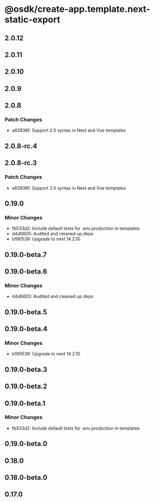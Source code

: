 # @osdk/create-app.template.next-static-export

## 2.0.12

## 2.0.11

## 2.0.10

## 2.0.9

## 2.0.8

### Patch Changes

- a83938f: Support 2.0 syntax in Next and Vue templates

## 2.0.8-rc.4

## 2.0.8-rc.3

### Patch Changes

- a83938f: Support 2.0 syntax in Next and Vue templates

## 0.19.0

### Minor Changes

- fb533d2: Include default tests for .env.production in templates
- d4d6605: Audited and cleaned up deps
- b190539: Upgrade to next 14.2.10

## 0.19.0-beta.7

## 0.19.0-beta.6

### Minor Changes

- d4d6605: Audited and cleaned up deps

## 0.19.0-beta.5

## 0.19.0-beta.4

### Minor Changes

- b190539: Upgrade to next 14.2.10

## 0.19.0-beta.3

## 0.19.0-beta.2

## 0.19.0-beta.1

### Minor Changes

- fb533d2: Include default tests for .env.production in templates

## 0.19.0-beta.0

## 0.18.0

## 0.18.0-beta.0

## 0.17.0
